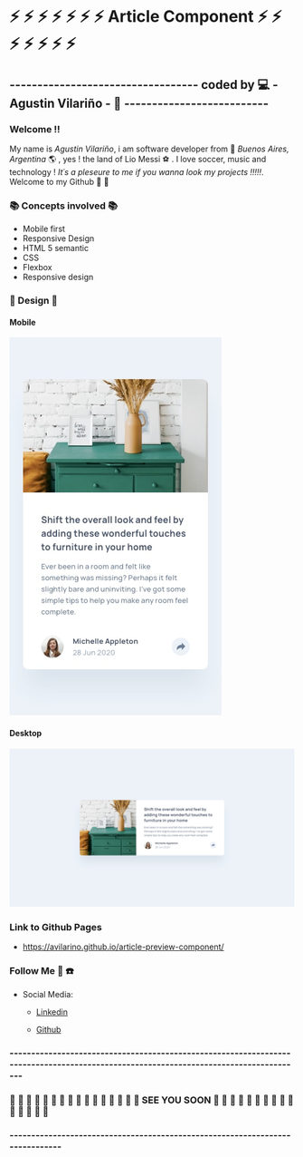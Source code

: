 # :zap: :zap: :zap: :zap: :zap: :zap: :zap: Article Component :zap: :zap: :zap: :zap: :zap: :zap: :zap:
##  ----------------------------------  coded by :computer: -   Agustin Vilariño -  :saxophone: --------------------------

### Welcome !!
My name is *Agustin Vilariño*, i am software developer from :pushpin: *Buenos Aires, Argentina* :earth_americas: , yes ! the land of Lio Messi :soccer: .
I love soccer, music and technology ! *It´s a pleseure to me if you wanna look my projects !!!!!*.
Welcome to my Github  :wave: :wave:


### :books: Concepts involved :books:

* Mobile first
* Responsive Design
* HTML 5 semantic
* CSS
* Flexbox
* Responsive design


### :triangular_ruler: Design :triangular_ruler:

#### Mobile

![Screenshot](https://raw.githubusercontent.com/avilarino/article-html-css/master/assets/img/design/mobile-design.jpg)

#### Desktop

![Screenshot](https://raw.githubusercontent.com/avilarino/article-html-css/master/assets/img/design/desktop-design.jpg)


### Link to Github Pages
 * https://avilarino.github.io/article-preview-component/


### Follow Me :raised_hands: :telephone:  



* Social Media: 
  * [Linkedin](https://www.linkedin.com/in/agust%C3%ADn-vilari%C3%B1o-17914564/)

  * [Github](https://github.com/avilarino)


### -------------------------------------------------------------------------------------------------------------------------------------
### :wave: :wave: :wave: :wave: :wave: :wave: :wave: :wave: :wave: :wave: :wave: :wave: :wave: :wave: :wave: :wave: SEE YOU SOON :wave: :wave: :wave: :wave: :wave: :wave: :wave: :wave: :wave: :wave: :wave: :wave: :wave: :wave: :wave:
### -----------------------------------------------------------------------------